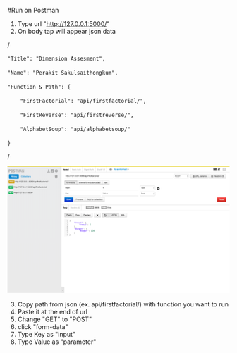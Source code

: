 #Run on Postman

1. Type url "http://127.0.0.1:5000/"
2. On body tap will appear json data

 /
  
    "Title": "Dimension Assesment",
    
    "Name": "Perakit Sakulsaithongkum",
    
    "Function & Path": {
    
        "FirstFactorial": "api/firstfactorial/",
        
        "FirstReverse": "api/firstreverse/",
        
        "AlphabetSoup": "api/alphabetsoup/"
        
    }
/

![alt text](https://github.com/gapprapp/Dimension-Assessment/blob/master/readme%20pic/postman.png)
  
3. Copy path from json (ex. api/firstfactorial/) with function you want to run
4. Paste it at the end of url
5. Change "GET" to "POST"
6. click "form-data"
7. Type Key as "input"
8. Type Value as "parameter"



